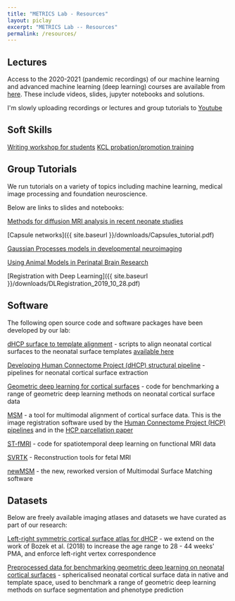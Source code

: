 ```yaml
---
title: "METRICS Lab - Resources"
layout: piclay
excerpt: "METRICS Lab -- Resources"
permalink: /resources/
---
```

## Lectures

Access to the 2020-2021 (pandemic recordings) of our machine learning and advanced machine learning (deep learning) courses are available from [here](https://drive.google.com/drive/folders/1eRcC2RF690JaoGl2rhtlxiAHw85qtspb?usp=sharing). These include videos, slides, jupyter notebooks and solutions.

I'm slowly uploading recordings or lectures and group tutorials to [Youtube](https://www.youtube.com/channel/UCG29i_rckT-JWNo6JHIyknA) 

## Soft Skills
[Writing workshop for students](https://emckclac-my.sharepoint.com/:b:/g/personal/k1644933_kcl_ac_uk/EZ3dSDcYRsdMonZa-wAhhlsBMhKXFGG8P-BRTt_3lpKcXA?e=zgAkvt)
[KCL probation/promotion training](https://emckclac-my.sharepoint.com/:b:/g/personal/k1644933_kcl_ac_uk/EaXB7YzaDBJCsl4vIeZwf78B9lQvTYC6kqFk0o3A24_cJQ?e=qs06Ym)

## Group Tutorials
We run tutorials on a variety of topics including machine learning, medical image processing and foundation neuroscience.

Below are links to slides and notebooks:

[Methods for diffusion MRI analysis in recent neonate studies](https://emckclac-my.sharepoint.com/:b:/g/personal/k1759240_kcl_ac_uk/EYrpr6GOaExMqlHzPhqcAV4BOwzeIe-aNHNYpvCmS9yn8Q?e=4FPZof)

[Capsule networks]({{ site.baseurl }}/downloads/Capsules_tutorial.pdf)

[Gaussian Processes models in developmental neuroimaging](https://github.com/metrics-lab/talks_and_tutorials/blob/master/GaussianProcessModels_in_Developmentalneuroimaging.pdf)

[Using Animal Models in Perinatal Brain Research](https://github.com/metrics-lab/talks_and_tutorials/blob/master/Animal_Models_Of_Perinatal_Research%20%2B%20Preclinical_Imaging%20-%20Sept2019.pdf)

[Registration with Deep Learning]({{ site.baseurl }}/downloads/DLRegistration_2019_10_28.pdf)


## Software

The following open source code and software packages have been developed by our lab:

[dHCP surface to template alignment](https://github.com/ecr05/dHCP_template_alignment) - scripts to align neonatal cortical surfaces to the neonatal surface templates [available here](https://brain-development.org/brain-atlases/atlases-from-the-dhcp-project/)

[Developing Human Connectome Project (dHCP) structural pipeline](https://github.com/BioMedIA/dhcp-structural-pipeline) - pipelines for neonatal cortical surface extraction

[Geometric deep learning for cortical surfaces](https://github.com/Abdulah-Fawaz/Benchmarking) - code for benchmarking a range of geometric deep learning methods on neonatal cortical surface data 

[MSM](https://github.com/ecr05/MSM_HOCR) - a tool for multimodal alignment of cortical surface data. This is the image registration software used by the [Human Connectome Project (HCP) pipelines](https://www.humanconnectome.org/software/hcp-mr-pipelines) and in the [HCP parcellation paper](https://www.nature.com/articles/doi%3A10.1038/nature18933)

[ST-fMRI](https://github.com/metrics-lab/ST-fMRI) - code for spatiotemporal deep learning on functional MRI data

[SVRTK](https://svrtk.github.io/) - Reconstruction tools for fetal MRI

[newMSM](https://metrics-lab.github.io/newMSM/) - the new, reworked version of Multimodal Surface Matching software

## Datasets

Below are freely available imaging atlases and datasets we have curated as part of our research: 

[Left-right symmetric cortical surface atlas for dHCP](https://brain-development.org/brain-atlases/atlases-from-the-dhcp-project/cortical-surface-template/) - we extend on the work of Bozek et al. (2018) to increase the age range to 28 - 44 weeks' PMA, and enforce left-right vertex correspondence

[Preprocessed data for benchmarking geometric deep learning on neonatal cortical surfaces](https://gin.g-node.org/lzjwilliams/geometric-deep-learning-benchmarking}{https://gin.g-node.org/lzjwilliams/geometric-deep-learning-benchmarking/) - sphericalised neonatal cortical surface data in native and template space, used to benchmark a range of geometric deep learning methods on surface segmentation and phenotype prediction






